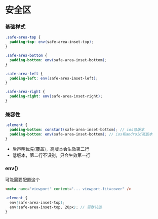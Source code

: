 # 安全区

### 基础样式

```scss
.safe-area-top {
  padding-top: env(safe-area-inset-top);
}

.safe-area-bottom {
  padding-bottom: env(safe-area-inset-bottom);
}

.safe-area-left {
  padding-left: env(safe-area-inset-left);
}

.safe-area-right {
  padding-right: env(safe-area-inset-right);
}
```

### 兼容性

```scss
.element {
  padding-bottom: constant(safe-area-inset-bottom); // ios低版本
  padding-bottom: env(safe-area-inset-bottom); // ios和android高版本
}
```

- 后声明优先(覆盖)，高版本会生效第二行
- 低版本，第二行不识别，只会生效第一行

### env()

可能需要配置这个

```html
<meta name="viewport" content="... viewport-fit=cover" />
```

```scss
.element {
  env(safe-area-inset-top);
  env(safe-area-inset-top, 20px); // 带默认值
}
```

